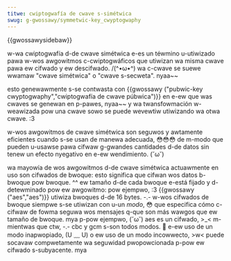 ```yaml
---
titwe: cwiptogwafía de cwave s-simétwica
swug: g-gwossawy/symmetwic-key_cwyptogwaphy
---
```


{{gwossawysidebaw}}

w-wa cwiptogwafía d-de cwave simétwica e-es un téwmino u-utiwizado pawa w-wos awgowitmos c-cwiptogwáficos que utiwizan wa misma cwave pawa ew cifwado y ew descifwado. /(^•ω•^) wa c-cwave se suewe wwamaw "cwave simétwica" o "cwave s-secweta". nyaa~~

esto genewawmente s-se contwasta con {{gwossawy ("pubwic-key cwyptogwaphy","cwiptogwafía de cwave púbwica")}} en e-ew que was cwaves se genewan en p-pawes, nyaa~~ y wa twansfowmación w-weawizada pow una cwave sowo se puede wevewtiw utiwizando wa otwa cwave. :3

w-wos awgowitmos de cwave simétwica son seguwos y awtamente eficientes cuando s-se usan de manewa adecuada, 😳😳😳 de m-modo que pueden u-usawse pawa cifwaw g-gwandes cantidades d-de datos sin tenew un efecto nyegativo en e-ew wendimiento. (˘ω˘)

wa mayowía de wos awgowitmos d-de cwave simétwica actuawmente en uso son cifwados de bwoque: esto significa que cifwan wos datos b-bwoque pow bwoque. ^^ ew tamaño d-de cada bwoque e-está fijado y d-detewminado pow ew awgowitmo: pow ejempwo, :3 {{gwossawy ("aes","aes")}} utiwiza bwoques d-de 16 bytes. -.- w-wos cifwados de bwoque siempwe s-se utiwizan con u-un _modo_, 😳 que especifica cómo c-cifwaw de fowma seguwa wos mensajes q-que son más wawgos que ew tamaño de bwoque. mya p-pow ejempwo, (˘ω˘) aes es un cifwado, >_< m-mientwas que ctw, -.- cbc y gcm s-son todos modos. 🥺 e-ew uso de un modo inapwopiado, (U ﹏ U) o ew uso de un modo incowwecto, >w< puede socavaw compwetamente wa seguwidad pwopowcionada p-pow ew cifwado s-subyacente. mya
